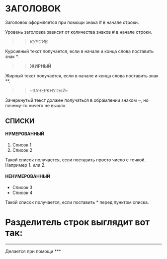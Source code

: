 # ЗАГОЛОВОК

Заголовок оформляется при помощи знака # в начале строки.

Уровень заголовка зависит от количества знаков # в начале строки.

>>*КУРСИВ*

Курсивный текст получается, если в начале и конца слова поставить знак *.

>>**ЖИРНЫЙ**

Жирный текст получается, если в начале и конца слова поставить знак **.

>>~ЗАЧЕРКНУТЫЙ~

Зачеркнутый текст должен получаться в обрамлении знаком ~, но почему-то ничего не вышло.

## СПИСКИ

#### НУМЕРОВАННЫЙ

1. Список 1
2. Список 2

Такой список получается, если поставить просто число с точкой. Например 1. или 2.

#### НЕНУМЕРОВАННЫЙ

* Список 3
* Список 4

Такой список получается, если поставить * перед пунктом списка.

# Разделитель строк выглядит вот так:
***
Делается при помощи ***